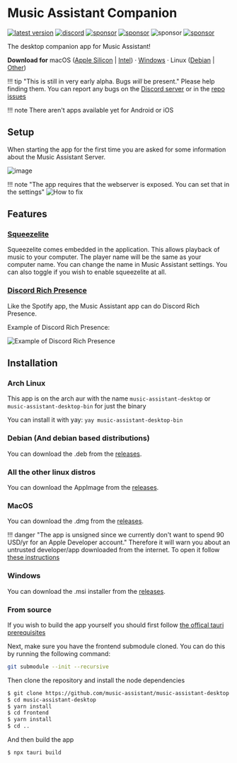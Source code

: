 # Music Assistant Companion
[![latest version](https://img.shields.io/github/release/music-assistant/music-assistant-desktop?display_name=tag&include_prereleases&label=Latest%20version)](https://github.com/music-assistant/music-assistant-desktop/releases/latest)
[![discord](https://img.shields.io/discord/753947050995089438?label=Discord&logo=discord&color=5865F2)](https://discord.gg/kaVm8hGpne)
[![sponsor](https://img.shields.io/github/sponsors/music-assistant?label=sponsors)](https://github.com/sponsors/music-assistant)
[![sponsor](https://img.shields.io/static/v1?label=Licence&message=Apache-2.0&color=000)](https://github.com/music-assistant/music-assistant-desktop/blob/main/LICENSE)
![sponsor](https://img.shields.io/static/v1?label=Bundled%20Size&message=25.1MB&color=0974B4)
[![sponsor](https://img.shields.io/static/v1?label=Stage&message=Alpha&color=2BB4AB)](https://github.com/music-assistant/music-assistant-desktop/blob/main/LICENSE)

The desktop companion app for Music Assistant!

**Download for** macOS ([Apple Silicon](https://github.com/music-assistant/music-assistant-desktop/releases/download/v0.0.22/music-assistant-companion_0.0.22_aarch64.dmg) | [Intel](https://github.com/music-assistant/music-assistant-desktop/releases/download/v0.0.22/music-assistant-companion_0.0.22_x64.dmg)) · [Windows](https://github.com/music-assistant/music-assistant-desktop/releases/download/v0.0.22/music-assistant-companion_0.0.22_x64_en-US.msi) · Linux ([Debian](https://github.com/music-assistant/music-assistant-desktop/releases/download/v0.0.22/music-assistant-companion_0.0.22_amd64.deb) | [Other](https://github.com/music-assistant/music-assistant-desktop/releases/download/v0.0.22/music-assistant-companion_0.0.22_amd64.AppImage))
 
!!! tip "This is still in very early alpha. Bugs *will* be present."
    Please help finding them. You can report any bugs on the [Discord server](https://discord.gg/kaVm8hGpne) or in the [repo issues](https://github.com/music-assistant/music-assistant-desktop/issues)

!!! note
    There aren't apps available yet for Android or iOS

## Setup

When starting the app for the first time you are asked for some information about the Music Assistant Server.

![image](https://github.com/Un10ck3d/massapp/assets/74015378/cb97aa3e-12d8-4992-bfc6-0b58cedb81da)

!!! note "The app requires that the webserver is exposed. You can set that in the settings"
    ![How to fix](https://raw.githubusercontent.com/music-assistant/music-assistant-desktop/main/cant_connect_error.gif)

## Features

### [Squeezelite](https://en.wikipedia.org/wiki/Squeezelite)

Squeezelite comes embedded in the application. This allows playback of music to your computer. The player name will be the same as your computer name. You can change the name in Music Assistant settings. You can also toggle if you wish to enable squeezelite at all.

### [Discord Rich Presence](https://discord.com/developers/docs/rich-presence/how-to#so-what-is-it)

Like the Spotify app, the Music Assistant app can do Discord Rich Presence.

Example of Discord Rich Presence:

![Example of Discord Rich Presence](https://github.com/Un10ck3d/massapp/assets/74015378/8de18bac-b963-4aba-bb61-5730b41759a9)

## Installation

### Arch Linux

This app is on the arch aur with the name `music-assistant-desktop` or `music-assistant-desktop-bin` for just the binary

You can install it with yay: `yay music-assistant-desktop-bin`

### Debian (And debian based distributions)

You can download the .deb from the [releases](https://github.com/Un10ck3d/massapp/releases/latest/).

### All the other linux distros

You can download the AppImage from the [releases](https://github.com/Un10ck3d/massapp/releases/latest/).

### MacOS

You can download the .dmg from the [releases](https://github.com/Un10ck3d/massapp/releases/latest/).


!!! danger "The app is unsigned since we currently don't want to spend 90 USD/yr for an Apple Developer account."
    Therefore it will warn you about an untrusted developer/app downloaded from the internet. To open it follow [these instructions](https://support.apple.com/guide/mac-help/open-a-mac-app-from-an-unidentified-developer-mh40616/mac)

### Windows

You can download the .msi installer from the [releases](https://github.com/Un10ck3d/massapp/releases/latest/).

### From source

If you wish to build the app yourself you should first follow [the offical tauri prerequisites](https://tauri.app/v1/guides/getting-started/prerequisites)

Next, make sure you have the frontend submodule cloned. You can do this by running the following command:

```bash
git submodule --init --recursive
```

Then clone the repository and install the node dependencies

```bash
$ git clone https://github.com/music-assistant/music-assistant-desktop --recursive
$ cd music-assistant-desktop
$ yarn install
$ cd frontend
$ yarn install
$ cd ..
```

And then build the app

```bash
$ npx tauri build
```
